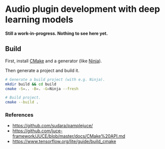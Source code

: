 # Audio plugin development with deep learning models

**Still a work-in-progress. Nothing to see here yet.**

## Build

First, install [CMake](https://cmake.org/install/) and a generator (like [Ninja](https://github.com/ninja-build/ninja)).

Then generate a project and build it.

```sh
# Generate a build project (with e.g. Ninja).
mkdir build && cd build
cmake -S=.. -B=. -G=Ninja --fresh

# Build project.
cmake --build .
```

### References

- https://github.com/sudara/pamplejuce/
- https://github.com/juce-framework/JUCE/blob/master/docs/CMake%20API.md
- https://www.tensorflow.org/lite/guide/build_cmake
